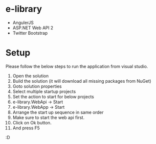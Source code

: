 e-library
=========
- AngulerJS 
- ASP.NET Web API 2 
- Twitter Bootstrap

Setup
======
Please follow the below steps to run the application from visual studio.

1. Open the solution
2. Build the solution (it will download all missing packages from NuGet)
3. Goto solution properties
4. Select multiple startup projects
5. Set the action to start for below projects 
5. e-library.WebApi -> Start 
6. e-library.WebApp -> Start
7. Arrange the start up sequence in same order 
8. Make sure to start the web api first.
9. Click on Ok button.
10. And press F5


:D
